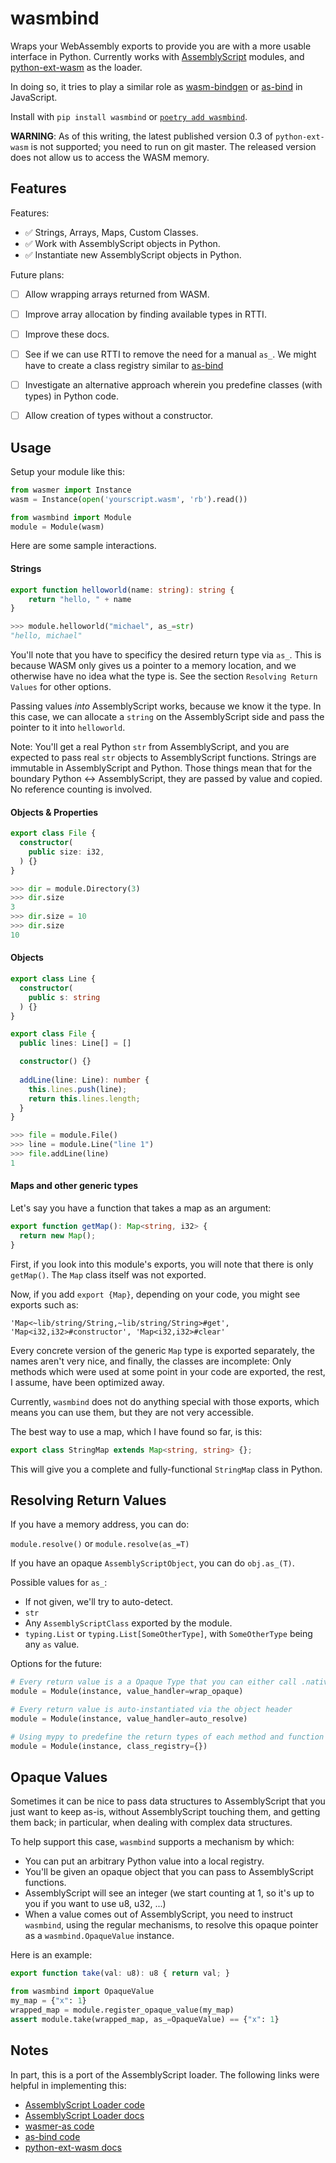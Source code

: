 # wasmbind

Wraps your WebAssembly exports to provide you are with a more usable interface in Python. 
Currently works with [AssemblyScript](https://assemblyscript.org/) modules, and 
[python-ext-wasm](https://github.com/wasmerio/python-ext-wasm) as the loader.

In doing so, it tries to play a similar role as [wasm-bindgen](https://github.com/rustwasm/wasm-bindgen) 
or [as-bind](https://github.com/torch2424/as-bind) in JavaScript.

Install with `pip install wasmbind` or [`poetry add wasmbind`](https://github.com/python-poetry/poetry).

**WARNING**: As of this writing, the latest published version 0.3 of `python-ext-wasm` is not supported;
you need to run on git master. The released version does not allow us to access the WASM memory. 


## Features

Features: 

- ✅ Strings, Arrays, Maps, Custom Classes.
- ✅ Work with AssemblyScript objects in Python.
- ✅ Instantiate new AssemblyScript objects in Python. 

Future plans:

- [ ] Allow wrapping arrays returned from WASM.
- [ ] Improve array allocation by finding available types in RTTI.
- [ ] Improve these docs.
- [ ] See if we can use RTTI to remove the need for a manual `as_`. We might have to create a class registry
      similar to [as-bind](https://github.com/torch2424/as-bind/blob/97353ef6f8e39a4277957079b5d6a9e7d85ee709/lib/assembly/as-bind.ts)
- [ ] Investigate an alternative approach wherein you predefine classes (with types) in Python code.
- [ ] Allow creation of types without a constructor.


## Usage

Setup your module like this:

```python
from wasmer import Instance
wasm = Instance(open('yourscript.wasm', 'rb').read())

from wasmbind import Module
module = Module(wasm)
```

Here are some sample interactions.

#### Strings

```typescript
export function helloworld(name: string): string {
    return "hello, " + name
}
```

```python
>>> module.helloworld("michael", as_=str)
"hello, michael"
```

You'll note that you have to specificy the desired return type via `as_`. This is because WASM only
gives us a pointer to a memory location, and we otherwise have no idea what the type is. See the section
`Resolving Return Values` for other options.

Passing values *into* AssemblyScript works, because we know it the type. In this case, we can allocate
a `string` on the AssemblyScript side and pass the pointer to it into `helloworld`.

Note: You'll get a real Python `str` from AssemblyScript, and you are expected to pass real `str` 
objects to AssemblyScript functions. Strings are immutable in AssemblyScript and Python. Those
things mean that for the boundary Python <-> AssemblyScript, they are passed by value and copied. No
reference counting is involved.


#### Objects & Properties

```typescript
export class File {
  constructor(
    public size: i32,
  ) {}
}
```

```python
>>> dir = module.Directory(3)
>>> dir.size
3
>>> dir.size = 10
>>> dir.size
10
```

#### Objects

```typescript
export class Line {
  constructor(
    public s: string
  ) {}
}

export class File {
  public lines: Line[] = []

  constructor() {}
  
  addLine(line: Line): number {
    this.lines.push(line);
    return this.lines.length; 
  }
}
```

```python
>>> file = module.File()
>>> line = module.Line("line 1")
>>> file.addLine(line)
1
```

#### Maps and other generic types
 
Let's say you have a function that takes a map as an argument:

```typescript
export function getMap(): Map<string, i32> {
  return new Map();
}
```

First, if you look into this module's exports, you will note that there is only `getMap()`. The 
`Map` class itself was not exported. 

Now, if you add `export {Map}`, depending on your code, you might see exports such as:

```
'Map<~lib/string/String,~lib/string/String>#get', 'Map<i32,i32>#constructor', 'Map<i32,i32>#clear'
```

Every concrete version of the generic `Map` type is exported separately, the names aren't 
very nice, and finally, the classes are incomplete: Only methods which were used at some
point in your code are exported, the rest, I assume, have been optimized away.

Currently, `wasmbind` does not do anything special with those exports, which means you can
use them, but they are not very accessible.

The best way to use a map, which I have found so far, is this:

```typescript
export class StringMap extends Map<string, string> {};
```

This will give you a complete and fully-functional `StringMap` class in Python.


## Resolving Return Values

If you have a memory address, you can do:

``module.resolve()`` or ``module.resolve(as_=T)``

If you have an opaque `AssemblyScriptObject`, you can do `obj.as_(T)`.

Possible values for `as_`:

- If not given, we'll try to auto-detect.
- `str`
- Any `AssemblyScriptClass` exported by the module.
- `typing.List` or `typing.List[SomeOtherType]`, with `SomeOtherType` being any `as` value.

Options for the future:

```python
# Every return value is a a Opaque Type that you can either call .native() on or .as().
module = Module(instance, value_handler=wrap_opaque)

# Every return value is auto-instantiated via the object header 
module = Module(instance, value_handler=auto_resolve)

# Using mypy to predefine the return types of each method and function call. 
module = Module(instance, class_registry={})
```

## Opaque Values

Sometimes it can be nice to pass data structures to AssemblyScript that you just want to keep as-is, without 
AssemblyScript touching them, and getting them back; in particular, when dealing with complex data structures.

To help support this case, `wasmbind` supports a mechanism by which:

- You can put an arbitrary Python value into a local registry.
- You'll be given an opaque object that you can pass to AssemblyScript functions.
- AssemblyScript will see an integer (we start counting at 1, so it's up to you if you want to use u8, u32, ...)
- When a value comes out of AssemblyScript, you need to instruct `wasmbind`, using the regular mechanisms, to
  resolve this opaque pointer as a `wasmbind.OpaqueValue` instance.
  
Here is an example:

```typescript
export function take(val: u8): u8 { return val; }
```

```python
from wasmbind import OpaqueValue
my_map = {"x": 1}
wrapped_map = module.register_opaque_value(my_map)
assert module.take(wrapped_map, as_=OpaqueValue) == {"x": 1}
```
 

## Notes

In part, this is a port of the AssemblyScript loader. The following links were helpful in implementing this:

- [AssemblyScript Loader code](https://github.com/AssemblyScript/assemblyscript/blob/master/lib/loader/index.js)
- [AssemblyScript Loader docs](https://docs.assemblyscript.org/basics/loader#why-not-more-convenient)
- [wasmer-as code](https://github.com/onsails/wasmer-as)
- [as-bind code](https://github.com/torch2424/as-bind)
- [python-ext-wasm docs](https://github.com/wasmerio/python-ext-wasm)